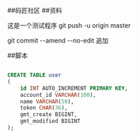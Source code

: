 ##码匠社区
##资料

这是一个测试程序
git push -u origin master

git commit --amend --no-edit  追加

##脚本
```sql

CREATE TABLE user
(
    id INT AUTO_INCREMENT PRIMARY KEY,
    account_id VARCHAR(100),
    name VARCHAR(50),
    token CHAR(36),
    gmt_create BIGINT,
    gmt_modified BIGINT
);





